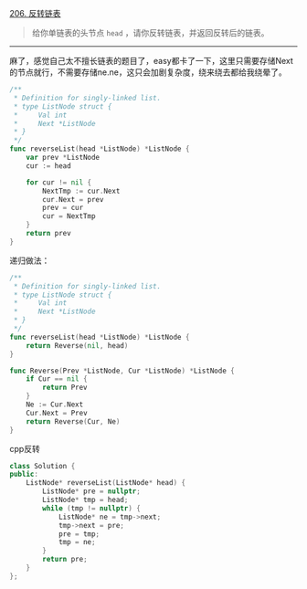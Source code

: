 [206. 反转链表](https://leetcode.cn/problems/reverse-linked-list/)

>给你单链表的头节点 `head` ，请你反转链表，并返回反转后的链表。

----

麻了，感觉自己太不擅长链表的题目了，easy都卡了一下，这里只需要存储Next的节点就行，不需要存储ne.ne，这只会加剧复杂度，绕来绕去都给我绕晕了。

```go
/**
 * Definition for singly-linked list.
 * type ListNode struct {
 *     Val int
 *     Next *ListNode
 * }
 */
func reverseList(head *ListNode) *ListNode {
	var prev *ListNode
    cur := head

    for cur != nil {
        NextTmp := cur.Next
        cur.Next = prev
        prev = cur
        cur = NextTmp
    }
    return prev
}
```





递归做法：

```go
/**
 * Definition for singly-linked list.
 * type ListNode struct {
 *     Val int
 *     Next *ListNode
 * }
 */
func reverseList(head *ListNode) *ListNode {
    return Reverse(nil, head)
}

func Reverse(Prev *ListNode, Cur *ListNode) *ListNode {
    if Cur == nil {
        return Prev
    }
    Ne := Cur.Next
    Cur.Next = Prev
    return Reverse(Cur, Ne)
}
```

cpp反转

```cpp
class Solution {
public:
    ListNode* reverseList(ListNode* head) {
        ListNode* pre = nullptr;
        ListNode* tmp = head;
        while (tmp != nullptr) {
            ListNode* ne = tmp->next;
            tmp->next = pre;
            pre = tmp;
            tmp = ne;
        }
        return pre;
    }
};
```

